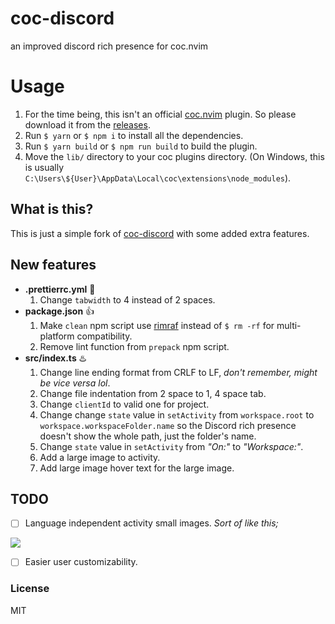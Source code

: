 # coc-discord
an improved discord rich presence for coc.nvim

# Usage
1. For the time being, this isn't an official [coc.nvim](https://github.com/neoclide/coc.nvim) plugin. So please download it from the [releases](https://github.com/8cy/coc-discord/releases/latest).
2. Run `$ yarn` or `$ npm i` to install all the dependencies.
3. Run `$ yarn build` or `$ npm run build` to build the plugin.
4. Move the `lib/` directory to your coc plugins directory. (On Windows, this is usually `C:\Users\${User}\AppData\Local\coc\extensions\node_modules`).

## What is this?
This is just a simple fork of [coc-discord](https://github.com/amiralies/coc-discord) with some added extra features.

## New features
- **.prettierrc.yml** 🎱 
    1. Change `tabwidth` to 4 instead of 2 spaces.
- **package.json** 👍 
    1. Make `clean` npm script use [rimraf](https://www.npmjs.com/package/rimraf) instead of `$ rm -rf` for multi-platform compatibility.
    2. Remove lint function from `prepack` npm script.
- **src/index.ts** ♨️ 
    1. Change line ending format from CRLF to LF, *don't remember, might be vice versa lol*.
    2. Change file indentation from 2 space to 1, 4 space tab.
    3. Change `clientId` to valid one for project.
    4. Change change `state` value in `setActivity` from `workspace.root` to `workspace.workspaceFolder.name` so the Discord rich presence doesn't show the whole path, just the folder's name.
    5. Change `state` value in `setActivity` from *"On:"* to *"Workspace:"*.
    6. Add a large image to activity.
    7. Add large image hover text for the large image.

## TODO
- [ ] Language independent activity small images. *Sort of like this;*

![](https://strelizia.cc/1wallmCL9Pqo1hr8ol2tKX7fpQuhVEGQ.png)
- [ ] Easier user customizability.

### License
MIT
